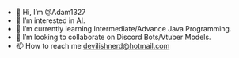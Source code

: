 - 👋 Hi, I’m @Adam1327
- 👀 I’m interested in AI.
- 🌱 I’m currently learning Intermediate/Advance Java Programming.
- 💞️ I’m looking to collaborate on Discord Bots/Vtuber Models.
- 📫 How to reach me devilishnerd@hotmail.com

<!---
Adam1327/Adam1327 is a ✨ special ✨ repository because its `README.md` (this file) appears on your GitHub profile.
You can click the Preview link to take a look at your changes.
--->
